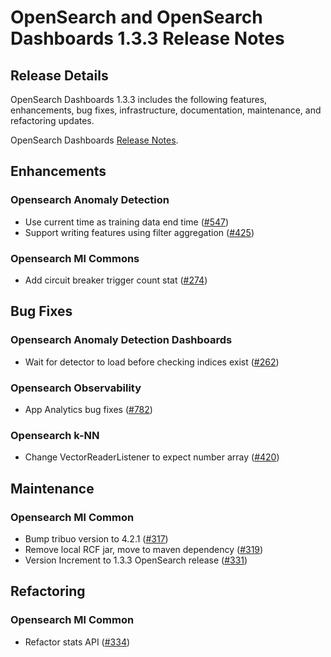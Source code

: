 # OpenSearch and OpenSearch Dashboards 1.3.3 Release Notes

## Release Details

OpenSearch Dashboards 1.3.3 includes the following features, enhancements, bug fixes, infrastructure, documentation, maintenance, and refactoring updates.

OpenSearch Dashboards [Release Notes](https://github.com/opensearch-project/OpenSearch-Dashboards/blob/main/release-notes/opensearch-dashboards.release-notes-1.3.3.md).

## Enhancements

### Opensearch Anomaly Detection
* Use current time as training data end time  ([#547](https://github.com/opensearch-project/anomaly-detection/pull/547))
* Support writing features using filter aggregation ([#425](https://github.com/opensearch-project/anomaly-detection/pull/425))

### Opensearch Ml Commons
* Add circuit breaker trigger count stat ([#274](https://github.com/opensearch-project/ml-commons/pull/274))

## Bug Fixes

### Opensearch Anomaly Detection Dashboards
* Wait for detector to load before checking indices exist ([#262](https://github.com/opensearch-project/anomaly-detection-dashboards-plugin/pull/262))
### Opensearch Observability
* App Analytics bug fixes ([#782](https://github.com/opensearch-project/observability/pull/782))

### Opensearch k-NN
* Change VectorReaderListener to expect number array ([#420](https://github.com/opensearch-project/k-NN/pull/420))

## Maintenance

### Opensearch Ml Common
* Bump tribuo version to 4.2.1 ([#317](https://github.com/opensearch-project/ml-commons/pull/317))
* Remove local RCF jar, move to maven dependency ([#319](https://github.com/opensearch-project/ml-commons/pull/319))
* Version Increment to 1.3.3 OpenSearch release ([#331](https://github.com/opensearch-project/ml-commons/pull/331))

## Refactoring

### Opensearch Ml Common
* Refactor stats API ([#334](https://github.com/opensearch-project/ml-commons/pull/334))



